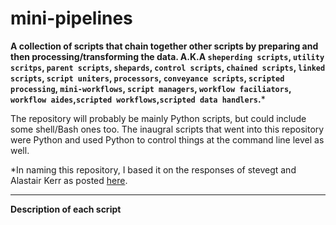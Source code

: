 # mini-pipelines
**A collection of scripts that chain together other scripts by preparing and then processing/transforming the data. A.K.A `sheperding scripts`, `utility scritps`, `parent scripts`, `shepards`, `control scripts`, `chained scripts`, `linked scripts`, `script uniters`, `processors`, `conveyance scripts`, `scripted processing`, `mini-workflows`, `script managers`, `workflow faciliators`, `workflow aides`,`scripted workflows`,`scripted data handlers`.**&ast;  
  
The repository will probably be mainly Python scripts, but could include some shell/Bash ones too. The inaugral scripts that went into this repository were Python and used Python to control things at the command line level as well.  
  
&ast;In naming this repository, I based it on the responses of stevegt and Alastair Kerr as posted [here](https://www.biostars.org/p/17696/).


---



**Description of each script**
